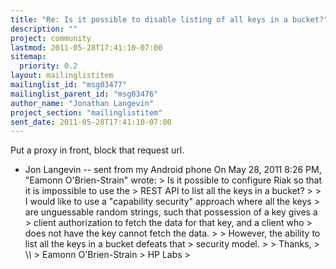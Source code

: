 ```yaml
---
title: "Re: Is it possible to disable listing of all keys in a bucket?"
description: ""
project: community
lastmod: 2011-05-28T17:41:10-07:00
sitemap:
  priority: 0.2
layout: mailinglistitem
mailinglist_id: "msg03477"
mailinglist_parent_id: "msg03476"
author_name: "Jonathan Langevin"
project_section: "mailinglistitem"
sent_date: 2011-05-28T17:41:10-07:00
---
```



Put a proxy in front, block that request url.

- Jon Langevin -- sent from my Android phone
On May 28, 2011 8:26 PM, "Eamonn O'Brien-Strain"  wrote:
&gt; Is it possible to configure Riak so that it is impossible to use the
&gt; REST API to list all the keys in a bucket?
&gt;
&gt; I would like to use a "capability security" approach where all the keys
&gt; are unguessable random strings, such that possession of a key gives a
&gt; client authorization to fetch the data for that key, and a client who
&gt; does not have the key cannot fetch the data.
&gt;
&gt; However, the ability to list all the keys in a bucket defeats that
&gt; security model.
&gt;
&gt; Thanks,
&gt; \\_\\_
&gt; Eamonn O'Brien-Strain
&gt; HP Labs
&gt;
